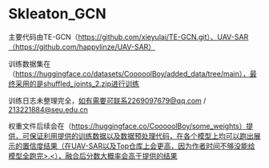 # Skleaton_GCN
主要代码由TE-GCN（https://github.com/xieyulai/TE-GCN.git）、UAV-SAR（https://github.com/happylinze/UAV-SAR）

训练数据集在（https://huggingface.co/datasets/CooooolBoy/added_data/tree/main），最终采用的是shuffled_joints_2.zip进行训练

训练日志未整理完全，如有需要可联系2269097679@qq.com / 213221884@seu.edu.cn

权重文件后续会在（https://huggingface.co/CooooolBoy/some_weights）提供，可保证利用提供的训练数据以及数据预处理代码，在各个模型上均可以跑出展示的置信度结果（在UAV-SAR以及Top仓库上会更高，因为作者时间不够没能给模型全跑完>.<），融合后分数大概率会高于提供的结果

